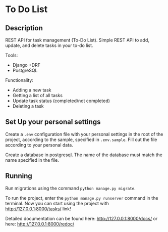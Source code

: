 # To Do List

## Description
REST API for task management (To-Do List). Simple REST API to add, update, and delete tasks in your to-do list.

Tools:
- Django +DRF
- PostgreSQL

Functionality:
- Adding a new task
- Getting a list of all tasks
- Update task status (completed/not completed)
- Deleting a task


## Set Up your personal settings
Create a `.env` configuration file with your personal settings in the root of the project, according to the sample, specified in `.env.sample`. Fill out the file according to your personal data. 

Create a database in postgresql. The name of the database must match the name specified in the file.

## Running
Run migrations using the command `python manage.py migrate`.

To run the project, enter the `python manage.py runserver` command in the terminal.
Now you can start using the project with http://127.0.0.1:8000/tasks/ link!

Detailed documentation can be found here: http://127.0.0.1:8000/docs/
or here: http://127.0.0.1:8000/redoc/